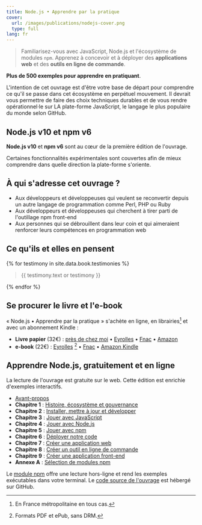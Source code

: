 ```yaml
---
title: Node.js • Apprendre par la pratique
cover:
  url: /images/publications/nodejs-cover.png
  type: full
lang: fr
---
```


> Familiarisez-vous avec JavaScript, Node.js et l'écosystème de modules `npm`. Apprenez à concevoir et à déployer des **applications web** et des **outils en ligne de commande**.

**Plus de 500 exemples pour apprendre en pratiquant**.

L'intention de cet ouvrage est d'être votre base de départ pour comprendre ce qu'il se passe dans cet écosystème en perpétuel mouvement. Il devrait vous permettre de faire des choix techniques durables et de vous rendre opérationnel·le sur LA plate-forme JavaScript, le langage le plus populaire du monde selon GitHub.

## Node.js v10 et npm v6

**Node.js v10** et **npm v6** sont au cœur de la première édition de l'ouvrage.

Certaines fonctionnalités expérimentales sont couvertes afin de mieux comprendre dans quelle direction la plate-forme s'oriente.

<!-- La deuxième édition concernera **Node.js v12**. -->

## À qui s'adresse cet ouvrage ?

- Aux développeurs et développeuses qui veulent se reconvertir depuis un autre langage de programmation comme Perl, PHP ou Ruby
- Aux développeurs et développeuses qui cherchent à tirer parti de l'outillage npm front-end
- Aux personnes qui se débrouillent dans leur coin et qui aimeraient renforcer leurs compétences en programmation web

## Ce qu'ils et elles en pensent

{% for testimony in site.data.book.testimonies %}
<blockquote>{{ testimony.text or testimony }}</blockquote>
{% endfor %}

## Se procurer le livre et l'e-book

« Node.js • Apprendre par la pratique » s'achète en ligne, en librairies[^1] et avec un abonnement Kindle :

* **Livre papier** (32€) : [près de chez moi][] • [Eyrolles][eyrolles-papier] • [Fnac][fnac-papier] • [Amazon][amazon-papier]
* **e-book** (22€) : [Eyrolles][eyrolles-numerique] [^2] • [Fnac][fnac-numerique] • [Amazon Kindle][amazon-kindle]

## Apprendre Node.js, gratuitement et en ligne

La lecture de l'ouvrage est gratuite sur le web. Cette édition est enrichie d'exemples interactifs.

- [Avant-propos](./foreword/preamble.html)
- **Chapitre 1** : [Histoire, écosystème et gouvernance](./chapter-01/)
- **Chapitre 2** : [Installer, mettre à jour et développer](./chapter-02/)
- **Chapitre 3** : [Jouer avec JavaScript](./chapter-03/)
- **Chapitre 4** : [Jouer avec Node.js](./chapter-04/)
- **Chapitre 5** : [Jouer avec npm](./chapter-05/)
- **Chapitre 6** : [Déployer notre code](./chapter-06/)
- **Chapitre 7** : [Créer une application web](./chapter-07/)
- **Chapitre 8** : [Créer un outil en ligne de commande](./chapter-08/)
- **Chapitre 9** : [Créer une application front-end](./chapter-09/)
- **Annexe A** : [Sélection de modules npm](./appendix-a/)

Le [module npm][npm-module] offre une lecture hors-ligne et rend les exemples exécutables dans votre terminal.
Le [code source de l'ouvrage][source] est hébergé sur GitHub.

[^1]: En France métropolitaine en tous cas.
[^2]: Formats PDF et ePub, sans DRM.

[source]: https://github.com/oncletom/nodebook
[npm-module]: https://www.npmjs.com/package/nodebook
[eyrolles-papier]: https://www.eyrolles.com/Informatique/Livre/node-js-9782212139938/
[eyrolles-numerique]: https://www.eyrolles.com/Informatique/Livre/node-js-9782212139938/#achat-numerique
[fnac-papier]: https://livre.fnac.com/a7796744/T-Parisot-Node-JS
[fnac-numerique]: https://livre.fnac.com/a7796744/T-Parisot-Node-JS?NUMERICAL=Y
[amazon-papier]: https://amzn.to/2E58PEw
[amazon-kindle]: https://amzn.to/2BUbNu0
[près de chez moi]: https://www.placedeslibraires.fr/livre/9782212139938
